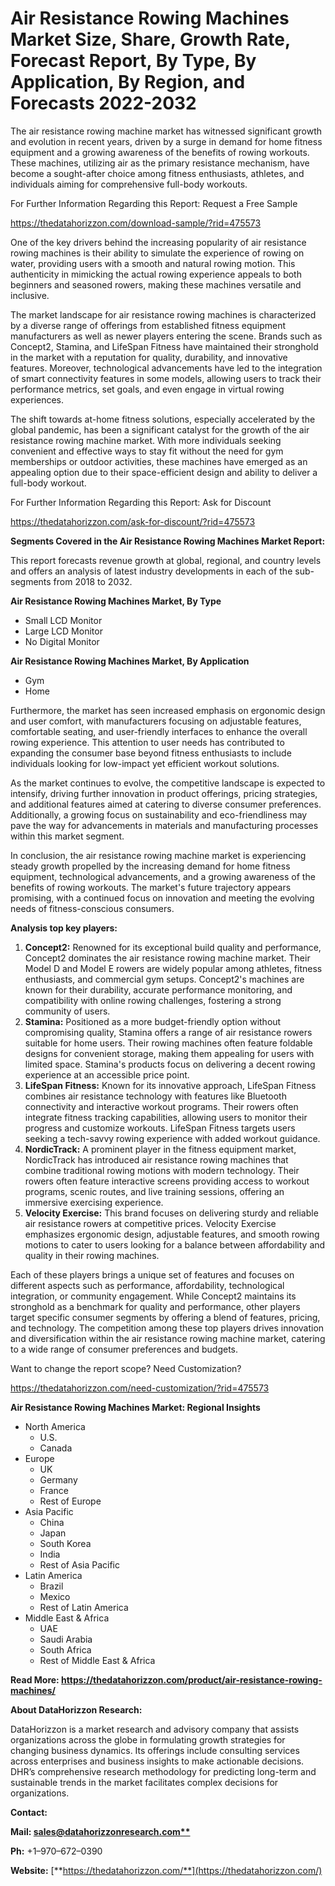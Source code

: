 ﻿# **Air Resistance Rowing Machines Market Size, Share, Growth Rate, Forecast Report, By Type, By Application, By Region, and Forecasts 2022-2032**

The air resistance rowing machine market has witnessed significant growth and evolution in recent years, driven by a surge in demand for home fitness equipment and a growing awareness of the benefits of rowing workouts. These machines, utilizing air as the primary resistance mechanism, have become a sought-after choice among fitness enthusiasts, athletes, and individuals aiming for comprehensive full-body workouts.

For Further Information Regarding this Report: Request a Free Sample

<https://thedatahorizzon.com/download-sample/?rid=475573>



One of the key drivers behind the increasing popularity of air resistance rowing machines is their ability to simulate the experience of rowing on water, providing users with a smooth and natural rowing motion. This authenticity in mimicking the actual rowing experience appeals to both beginners and seasoned rowers, making these machines versatile and inclusive.

The market landscape for air resistance rowing machines is characterized by a diverse range of offerings from established fitness equipment manufacturers as well as newer players entering the scene. Brands such as Concept2, Stamina, and LifeSpan Fitness have maintained their stronghold in the market with a reputation for quality, durability, and innovative features. Moreover, technological advancements have led to the integration of smart connectivity features in some models, allowing users to track their performance metrics, set goals, and even engage in virtual rowing experiences.

The shift towards at-home fitness solutions, especially accelerated by the global pandemic, has been a significant catalyst for the growth of the air resistance rowing machine market. With more individuals seeking convenient and effective ways to stay fit without the need for gym memberships or outdoor activities, these machines have emerged as an appealing option due to their space-efficient design and ability to deliver a full-body workout.

For Further Information Regarding this Report: Ask for Discount

<https://thedatahorizzon.com/ask-for-discount/?rid=475573>



**Segments Covered in the Air Resistance Rowing Machines Market Report:**

This report forecasts revenue growth at global, regional, and country levels and offers an analysis of latest industry developments in each of the sub-segments from 2018 to 2032.

**Air Resistance Rowing Machines Market, By Type**

- Small LCD Monitor
- Large LCD Monitor
- No Digital Monitor

**Air Resistance Rowing Machines Market, By Application**

- Gym
- Home

Furthermore, the market has seen increased emphasis on ergonomic design and user comfort, with manufacturers focusing on adjustable features, comfortable seating, and user-friendly interfaces to enhance the overall rowing experience. This attention to user needs has contributed to expanding the consumer base beyond fitness enthusiasts to include individuals looking for low-impact yet efficient workout solutions.

As the market continues to evolve, the competitive landscape is expected to intensify, driving further innovation in product offerings, pricing strategies, and additional features aimed at catering to diverse consumer preferences. Additionally, a growing focus on sustainability and eco-friendliness may pave the way for advancements in materials and manufacturing processes within this market segment.

In conclusion, the air resistance rowing machine market is experiencing steady growth propelled by the increasing demand for home fitness equipment, technological advancements, and a growing awareness of the benefits of rowing workouts. The market's future trajectory appears promising, with a continued focus on innovation and meeting the evolving needs of fitness-conscious consumers.

**Analysis top key players:** 

1. **Concept2:** Renowned for its exceptional build quality and performance, Concept2 dominates the air resistance rowing machine market. Their Model D and Model E rowers are widely popular among athletes, fitness enthusiasts, and commercial gym setups. Concept2's machines are known for their durability, accurate performance monitoring, and compatibility with online rowing challenges, fostering a strong community of users.
1. **Stamina:** Positioned as a more budget-friendly option without compromising quality, Stamina offers a range of air resistance rowers suitable for home users. Their rowing machines often feature foldable designs for convenient storage, making them appealing for users with limited space. Stamina's products focus on delivering a decent rowing experience at an accessible price point.
1. **LifeSpan Fitness:** Known for its innovative approach, LifeSpan Fitness combines air resistance technology with features like Bluetooth connectivity and interactive workout programs. Their rowers often integrate fitness tracking capabilities, allowing users to monitor their progress and customize workouts. LifeSpan Fitness targets users seeking a tech-savvy rowing experience with added workout guidance.
1. **NordicTrack:** A prominent player in the fitness equipment market, NordicTrack has introduced air resistance rowing machines that combine traditional rowing motions with modern technology. Their rowers often feature interactive screens providing access to workout programs, scenic routes, and live training sessions, offering an immersive exercising experience.
1. **Velocity Exercise:** This brand focuses on delivering sturdy and reliable air resistance rowers at competitive prices. Velocity Exercise emphasizes ergonomic design, adjustable features, and smooth rowing motions to cater to users looking for a balance between affordability and quality in their rowing machines.

Each of these players brings a unique set of features and focuses on different aspects such as performance, affordability, technological integration, or community engagement. While Concept2 maintains its stronghold as a benchmark for quality and performance, other players target specific consumer segments by offering a blend of features, pricing, and technology. The competition among these top players drives innovation and diversification within the air resistance rowing machine market, catering to a wide range of consumer preferences and budgets.

Want to change the report scope? Need Customization?

<https://thedatahorizzon.com/need-customization/?rid=475573>



**Air Resistance Rowing Machines Market: Regional Insights**

- North America
  - U.S.
  - Canada
- Europe
  - UK
  - Germany
  - France
  - Rest of Europe
- Asia Pacific
  - China
  - Japan
  - South Korea
  - India
  - Rest of Asia Pacific
- Latin America
  - Brazil
  - Mexico
  - Rest of Latin America
- Middle East & Africa
  - UAE
  - Saudi Arabia
  - South Africa
  - Rest of Middle East & Africa

**Read More: https://thedatahorizzon.com/product/air-resistance-rowing-machines/**

**About DataHorizzon Research:**

DataHorizzon is a market research and advisory company that assists organizations across the globe in formulating growth strategies for changing business dynamics. Its offerings include consulting services across enterprises and business insights to make actionable decisions. DHR’s comprehensive research methodology for predicting long-term and sustainable trends in the market facilitates complex decisions for organizations.

**Contact:**

**Mail: [sales@datahorizzonresearch.com**](mailto:sales@datahorizzonresearch.com)**

**Ph:** +1–970–672–0390

**Website:** [**https://thedatahorizzon.com/**](https://thedatahorizzon.com/)


